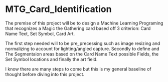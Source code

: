 # MTG_Card_Identification

The premise of this project will be to design a Machine Learning Programing that recognizes 
a Magic the Gathering card based off 3 criterion: Card Name Text, Set Symbol, Card Art.

The first step needed will to be pre_precessing such as image resizing and normalizing to account for lighting/angled capture.
Secondly to define and The Segmentaion areas based on the Card Name Text possible Fields, the Set Symbol locations and finally the art field.

I know there are many steps to come but this is my general baseline of thought before diving into this project.
